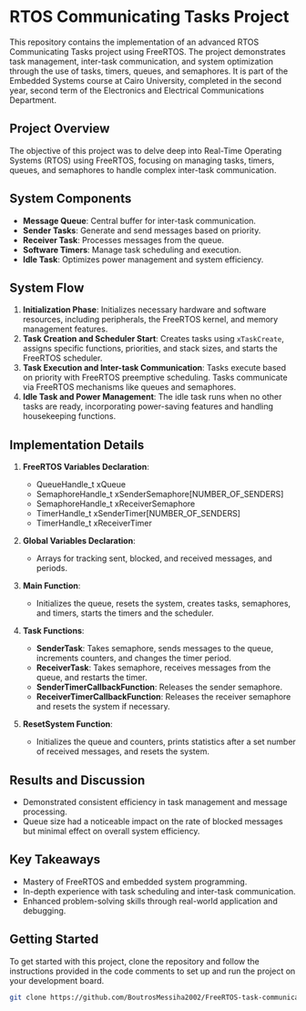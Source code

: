 # RTOS Communicating Tasks Project

This repository contains the implementation of an advanced RTOS Communicating Tasks project using FreeRTOS. The project demonstrates task management, inter-task communication, and system optimization through the use of tasks, timers, queues, and semaphores. It is part of the Embedded Systems course at Cairo University, completed in the second year, second term of the Electronics and Electrical Communications Department.

## Project Overview

The objective of this project was to delve deep into Real-Time Operating Systems (RTOS) using FreeRTOS, focusing on managing tasks, timers, queues, and semaphores to handle complex inter-task communication.

## System Components

- **Message Queue**: Central buffer for inter-task communication.
- **Sender Tasks**: Generate and send messages based on priority.
- **Receiver Task**: Processes messages from the queue.
- **Software Timers**: Manage task scheduling and execution.
- **Idle Task**: Optimizes power management and system efficiency.

## System Flow

1. **Initialization Phase**: Initializes necessary hardware and software resources, including peripherals, the FreeRTOS kernel, and memory management features.
2. **Task Creation and Scheduler Start**: Creates tasks using `xTaskCreate`, assigns specific functions, priorities, and stack sizes, and starts the FreeRTOS scheduler.
3. **Task Execution and Inter-task Communication**: Tasks execute based on priority with FreeRTOS preemptive scheduling. Tasks communicate via FreeRTOS mechanisms like queues and semaphores.
4. **Idle Task and Power Management**: The idle task runs when no other tasks are ready, incorporating power-saving features and handling housekeeping functions.

## Implementation Details

1. **FreeRTOS Variables Declaration**:
   - QueueHandle_t xQueue
   - SemaphoreHandle_t xSenderSemaphore[NUMBER_OF_SENDERS]
   - SemaphoreHandle_t xReceiverSemaphore
   - TimerHandle_t xSenderTimer[NUMBER_OF_SENDERS]
   - TimerHandle_t xReceiverTimer

2. **Global Variables Declaration**:
   - Arrays for tracking sent, blocked, and received messages, and periods.

3. **Main Function**:
   - Initializes the queue, resets the system, creates tasks, semaphores, and timers, starts the timers and the scheduler.

4. **Task Functions**:
   - **SenderTask**: Takes semaphore, sends messages to the queue, increments counters, and changes the timer period.
   - **ReceiverTask**: Takes semaphore, receives messages from the queue, and restarts the timer.
   - **SenderTimerCallbackFunction**: Releases the sender semaphore.
   - **ReceiverTimerCallbackFunction**: Releases the receiver semaphore and resets the system if necessary.

5. **ResetSystem Function**:
   - Initializes the queue and counters, prints statistics after a set number of received messages, and resets the system.

## Results and Discussion

- Demonstrated consistent efficiency in task management and message processing.
- Queue size had a noticeable impact on the rate of blocked messages but minimal effect on overall system efficiency.

## Key Takeaways

- Mastery of FreeRTOS and embedded system programming.
- In-depth experience with task scheduling and inter-task communication.
- Enhanced problem-solving skills through real-world application and debugging.

## Getting Started

To get started with this project, clone the repository and follow the instructions provided in the code comments to set up and run the project on your development board.

```bash
git clone https://github.com/BoutrosMessiha2002/FreeRTOS-task-communication.git
